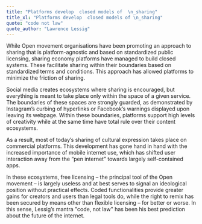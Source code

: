 ```yaml
---
title: "Platforms develop  closed models of  \n_sharing"
title_xl: "Platforms develop  closed models of \n_sharing"
quote: "code not law"
quote_author: "Lawrence Lessig"
---
```

While Open movement organisations have been promoting an approach to sharing that is platform-agnostic and based on standardized public licensing, sharing economy platforms have managed to build closed systems. These facilitate sharing within their boundaries based on standardized terms and conditions. This approach has allowed platforms to minimize the friction of sharing.  
<!--more-->
Social media creates ecosystems where sharing is encouraged, but everything is meant to take place only within the space of a given service. The boundaries of these spaces are strongly guarded, as demonstrated by Instagram’s curbing of hyperlinks or Facebook’s warnings displayed upon leaving its webpage. Within these boundaries, platforms support high levels of creativity while at the same time have total rule over their content ecosystems.
<!--more-->
As a result, most of today’s sharing of cultural expression takes place on commercial platforms. This development has gone hand in hand with the increased importance of mobile internet use, which has shifted user interaction away from the “pen internet” towards largely self-contained apps.
<!--more-->
In these ecosystems, free licensing – the principal tool of the Open movement – is largely useless and at best serves to signal an ideological position without practical effects. Coded functionalities provide greater gains for creators and users than legal tools do, while the right to remix has been secured by means other than flexible licensing – for better or worse. In this sense, Lessig’s mantra "code, not law" has been his best prediction about the future of the internet.
